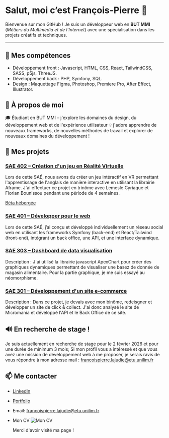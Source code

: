 # Salut, moi c’est François-Pierre 👋

Bienvenue sur mon GitHub ! Je suis un développeur web en **BUT MMI** (*Métiers du Multimédia et de l'Internet*) avec une spécialisation dans les projets créatifs et techniques.

---

## 🔧 Mes compétences
- Développement front : Javascript, HTML, CSS, React, TailwindCSS, SASS, p5js, ThreeJS.
- Développement back : PHP, Symfony, SQL.
- Design : Maquettage Figma, Photoshop, Premiere Pro, After Effect, Illustrator.

## 🚀 À propos de moi
🎓 Étudiant en BUT MMI – j'explore les domaines du design, du développement web et de l'expérience utilisateur
💡 j'adore apprendre de nouveaux frameworks, de nouvelles méthodes de travail et explorer de nouveaux domaines du développement !

## 🌟 Mes projets
### [SAE 402 – Création d'un jeu en Réalité Virtuelle](https://github.com/FlorianMMI/SAE402)
Lors de cette SAÉ, nous avons du créer un jeu intéractif en VR permettant l'apprentissage de l'anglais de manière interactive en utilisant la librairie Aframe. J'ai effectuer ce projet en trinôme avec Lemesle Cyriaque et Florian Bounissou pendant une période de 4 semaines.

[Béta hébergée](https://cyriiaque.github.io/testVR) 

### [SAE 401 – Développer pour le web](https://github.com/Cafipoo/SAE4.01)
Lors de cette SAÉ, j’ai conçu et développé individuellement un réseau social web en utilisant les frameworks Symfony (back-end) et React/Tailwind (front-end), intégrant un back office, une API, et une interface dynamique.

### [SAE 303 – Dashboard de data visualisation](https://github.com/Cafipoo/SAE3.DWeb-DI.03-Base-master)

Description : J'ai utilisé la librairie javascript ApexChart pour créer des graphiques dynamiques permettant de visualiser une basez de donnée de magasin alimentaire. Pour la partie graphique, je me suis essayé au néomorphisme.

### [SAE 301 – Développement d'un site e-commerce](https://github.com/Cafipoo/SAE301)
Description : Dans ce projet, je devais avec mon binôme, redeisgner et développer un site de click & collect. J'ai donc analysé le site de Micromania et développé l'API et le Back Office de ce site.

## 🔊 En recherche de stage !
Je suis actuellement en recherche de stage pour le 2 février 2026 et pour une durée de minimum 3 mois; Si mon profil vous a intéressé et que vous avez une mission de développement web à me proposer, je serais ravis de vous répondre à mon adresse mail : francoispierre.lajudie@etu.unilim.fr

## 📫 Me contacter
- [LinkedIn](https://www.linkedin.com/in/françois-pierre-lajudie-66aa40259)
- [Portfolio](https://fp-lajudie.fr)
- Email: francoispierre.lajudie@etu.unilim.fr
- Mon CV ![Mon CV](https://fp-lajudie.fr/assets/LAJUDIEFRANCOISPIERRE%20CV.png)

  Merci d'avoir visité ma page !
